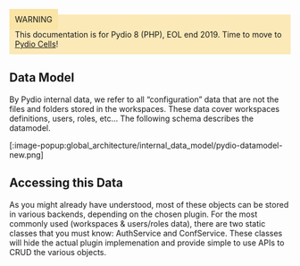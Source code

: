 <div style="background-color: #fbe9b7;font-size: 14px;">
<span style="background-color: #fae4a6;padding: 10px;">WARNING</span>
<span style="padding: 10px;display: inline-block;">This documentation is for Pydio 8 (PHP), EOL end 2019. Time to move to <a href="https://pydio.com/en/docs/cells/v2/quick-start">Pydio Cells</a>!</span>
</div>

## Data Model
By Pydio internal data, we refer to all “configuration” data that are not the files and folders stored in the workspaces. These data cover workspaces definitions, users, roles, etc… The following schema describes the datamodel.

[:image-popup:global_architecture/internal_data_model/pydio-datamodel-new.png]
 
## Accessing this Data
As you might already have understood, most of these objects can be stored in various backends, depending on the chosen plugin. For the most commonly used (workspaces & users/roles data), there are two static classes that you must know: AuthService and ConfService. These classes will hide the actual plugin implemenation and provide simple to use APIs to CRUD the various objects.
